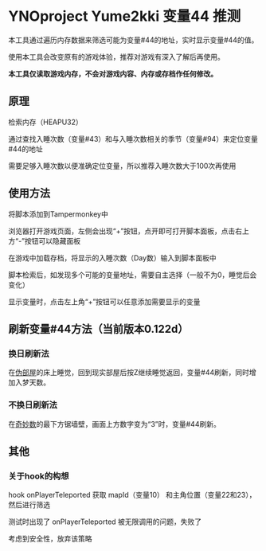 # YNOproject Yume2kki 变量44 推测

本工具通过遍历内存数据来筛选可能为变量#44的地址，实时显示变量#44的值。

使用本工具会改变原有的游戏体验，推荐对游戏有深入了解后再使用。

**本工具仅读取游戏内存，不会对游戏内容、内存或存档作任何修改。**

## 原理

检索内存（HEAPU32）

通过查找入睡次数（变量#43）和与入睡次数相关的季节（变量#94）来定位变量#44的地址

需要足够入睡次数以便准确定位变量，所以推荐入睡次数大于100次再使用

## 使用方法

将脚本添加到Tampermonkey中

浏览器打开游戏页面，左侧会出现“+”按钮，点开即可打开脚本面板，点击右上方“-”按钮可以隐藏面板

在游戏中加载存档，将显示的入睡次数（Day数）输入到脚本面板中

脚本检索后，如发现多个可能的变量地址，需要自主选择（一般不为0，睡觉后会变化）

显示变量时，点击左上角“+”按钮可以任意添加需要显示的变量

## 刷新变量#44方法（当前版本0.122d）

### 换日刷新法

在[伪部屋](https://yume.wiki/2kki/Urotsuki%27s_Dream_Apartments)的床上睡觉，回到现实部屋后按Z继续睡觉返回，变量#44刷新，同时增加入梦天数。

### 不换日刷新法

在[奇妙数](https://yume.wiki/2kki/Numeral_Hallways)的最下方锯墙壁，画面上方数字变为“3”时，变量#44刷新。

## 其他

### 关于hook的构想

hook onPlayerTeleported 获取 mapId（变量10） 和主角位置（变量22和23），然后进行筛选

测试时出现了 onPlayerTeleported 被无限调用的问题，失败了

考虑到安全性，放弃该策略
